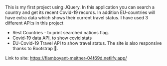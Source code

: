 This is my first project using JQuery.
In this application you can search a country and get its recent Covid-19 records. In addition EU-countries will have extra data which shows their current travel status.
I have used 3 different API:s in this project 
* Rest Countries - to print searched nations flag.
* Covid-19 data API, to show covid stats
* EU-Covid-19 Travel API to show travel status. 
The site is also responsive thanks to Bootstrap 🙏.

Link to site: https://flamboyant-meitner-04f69d.netlify.app/
